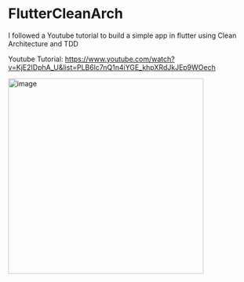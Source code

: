# FlutterCleanArch
I followed a Youtube tutorial to build a simple app in flutter using Clean Architecture and TDD

Youtube Tutorial: https://www.youtube.com/watch?v=KjE2IDphA_U&list=PLB6lc7nQ1n4iYGE_khpXRdJkJEp9WOech

<img width="398" alt="image" src="https://github.com/RodolfoSales/FlutterCleanArch/assets/61258418/0cd4c58e-0c5d-4e2e-b190-a6a299a03f87">


